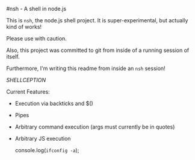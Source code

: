 #nsh - A shell in node.js

This is `nsh`, the node.js shell project.  It is super-experimental, but
actually kind of works!

Please use with caution.

Also, this project was committed to git from inside of a running session of
itself.

Furthermore, I'm writing this readme from inside an `nsh` session! 

_SHELLCEPTION_

Current Features:

 - Execution via backticks and $()
 - Pipes
 - Arbitrary command execution (args must currently be in quotes)
 - Arbitrary JS execution

     console.log(`ifconfig -a`);
